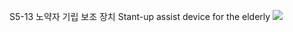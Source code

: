 S5-13 노약자 기립 보조 장치
Stant-up assist device for the elderly
<img src="https://img.shields.io/badge/{내용}-{배경 색깔}?style={스타일}&logo={로고이름}&logoColor={로고 색깔}"/>
